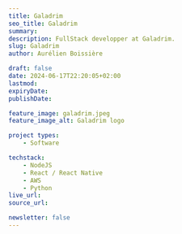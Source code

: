 ```yaml
---
title: Galadrim
seo_title: Galadrim
summary: 
description: FullStack developper at Galadrim. 
slug: Galadrim
author: Aurélien Boissière

draft: false
date: 2024-06-17T22:20:05+02:00
lastmod: 
expiryDate: 
publishDate: 

feature_image: galadrim.jpeg
feature_image_alt: Galadrim logo

project types: 
    - Software

techstack:
    - NodeJS
    - React / React Native
    - AWS
    - Python
live_url: 
source_url: 

newsletter: false
---
```


